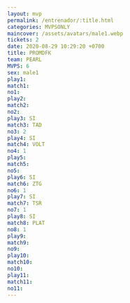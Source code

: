 ```yaml
---
layout: mvp
permalink: /entrenador/:title.html
categories: MVPSONLY
maincover: /assets/avatars/male1.webp
tickets: 2
date: 2020-08-29 10:29:20 +0700
title: PROMDFK
team: PEARL
MVPS: 6
sex: male1
play1: 
match1: 
no1: 
play2: 
match2: 
no2: 
play3: SI
match3: TAD
no3: 2
play4: SI
match4: VOLT
no4: 1
play5: 
match5: 
no5: 
play6: SI
match6: ZTG
no6: 1
play7: SI
match7: TSR
no7: 1
play8: SI
match8: PLAT
no8: 1
play9: 
match9: 
no9: 
play10: 
match10: 
no10: 
play11: 
match11: 
no11:
---
```

